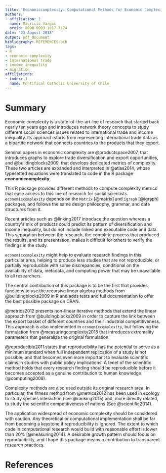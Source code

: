 ```yaml
---
title: 'Economiccomplexity: Computational Methods for Economic Complexity'
authors:
- affiliation: 1
  name: Mauricio Vargas
  orcid: 0000-0003-1017-7574
date: "23 August 2018"
output: pdf_document
bibliography: REFERENCES.bib
tags:
- R
- economic complexity
- international trade
- income inequality
- migration
affiliations:
- index: 1
  name: Pontifical Catholic University of Chile
---
```


# Summary

Economic complexity is a state-of-the-art line of research that started back
nearly ten years ago and introduces network theory concepts to study different
social sciences issues related to international trade and income inequality. Its
approach starts from representing international trade data as a bipartite
network that connects countries to the products that they export.

Seminal papers in economic complexity are @productspace2007, that introduces
graphs to explore trade diversification and export opportunities, and
@buildingblocks2009, that develops dedicated metrics of complexity. These two
articles are expanded and interpreted in @atlas2014, whose typesetted equations
were translated to code in the R package **economiccomplexity**.

This R package provides different methods to compute complexity metrics that ease
access to this line of research for social scientists. ``economiccomplexity``
depends on the ``Matrix`` [@matrix] and ``igraph`` [@igraph] packages, and
follows the same design philosophy, grammar, and data structures from it.

Recent articles such as @linking2017 introduce the question whereas a country's
mix of products could predict its pattern of diversification and income
inequality, but do not include linked and executable code and data. This
separation between the research, the complete process that produced the
results, and its presentation, makes it difficult for others to verify the
findings in the study.

``economiccomplexity`` might help to evaluate research findings in this
particular area, helping to produce less studies that are not reproducible, or
partially reproducible with some discrepancies, conditional on the availability
of data, metadata, and computing power that may be unavailable to all
researchers.

The central contribution of this package is to be the first that
provides functions to use the recursive linear algebra methods from
@buildingblocks2009 in R and adds tests and full documentation to offer the best
possible package on CRAN.

@metrics2012 presents non-linear iterative methods that extend
the linear approach from @buildingblocks2009 in order to capture the link
between the export basket of different countries and their industrial
competitiveness. This approach is also implemented in ``economiccomplexity``, but
following the formulation from @measuringcomplexity2015 that introduces
extremality parameters that generalize the original formulation.

@reproducible2011 states that reproducibility has the potential to serve as a
minimum standard when full independent replication of a study is not possible,
and that becomes even more important to evaluate scientific claims in studies
with public policy implications. A tenet of the scientific method holds that
every research finding should be reproducible before it becomes accepted as a
genuine contribution to human knowledge (@computing2009).

Complexity methods are also used outside its original research area. In
particular, the fitness method from @metrics2012 has been used in ecology to
study species interaction (see @ranking2015) and, more directly related, to
study the scientific competitiveness of nations (See @scientific2014).

The application widespread of economic complexity should be considered with 
caution. Any theoretical or computational implementation shall be far
from becoming a keystone if reproducibility is ignored. The extent to which code
in computational research would build with reasonable effort is lower than 20%
[@measuring2014]. A desirable growth pattern should focus on reproducibility,
and I hope this package means a contribution to transparent research
practices.

# References

